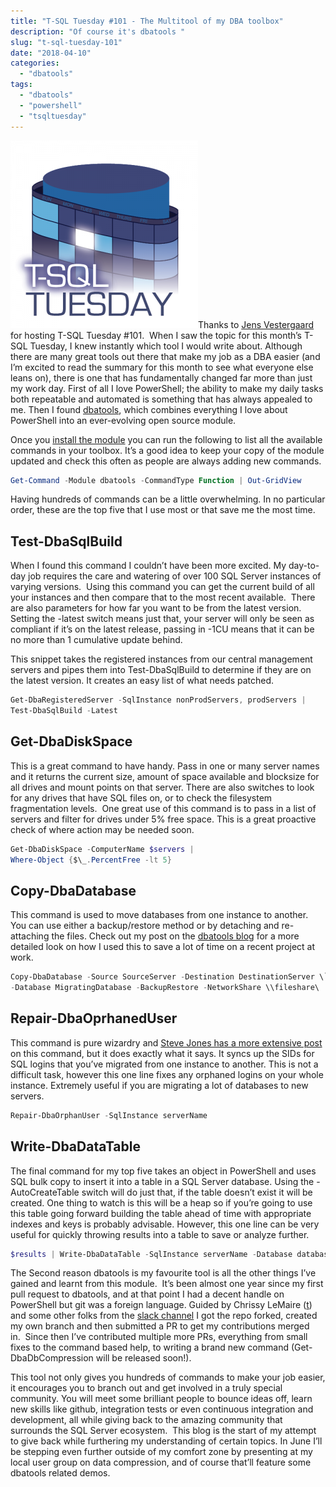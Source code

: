 ```yaml
---
title: "T-SQL Tuesday #101 - The Multitool of my DBA toolbox"
description: "Of course it's dbatools "
slug: "t-sql-tuesday-101"
date: "2018-04-10"
categories:
  - "dbatools"
tags:
  - "dbatools"
  - "powershell"
  - "tsqltuesday"
---
```


<!--
TODO:
 - T-SQL image float left
-->

[![MJTuesday](tsqltues-300x300.png)](http://t-sql.dk/?p=1947)Thanks to [Jens Vestergaard](http://t-sql.dk/) for hosting T-SQL Tuesday #101.  When I saw the topic for this month’s T-SQL Tuesday, I knew instantly which tool I would write about. Although there are many great tools out there that make my job as a DBA easier (and I’m excited to read the summary for this month to see what everyone else leans on), there is one that has fundamentally changed far more than just my work day. First of all I love PowerShell; the ability to make my daily tasks both repeatable and automated is something that has always appealed to me. Then I found [dbatools](http://dbatools.io), which combines everything I love about PowerShell into an ever-evolving open source module.

Once you [install the module](https://dbatools.io/install) you can run the following to list all the available commands in your toolbox. It’s a good idea to keep your copy of the module updated and check this often as people are always adding new commands.

```PowerShell
Get-Command -Module dbatools -CommandType Function | Out-GridView
```

Having hundreds of commands can be a little overwhelming. In no particular order, these are the top five that I use most or that save me the most time.

## Test-DbaSqlBuild

When I found this command I couldn’t have been more excited. My day-to-day job requires the care and watering of over 100 SQL Server instances of varying versions.  Using this command you can get the current build of all your instances and then compare that to the most recent available.  There are also parameters for how far you want to be from the latest version. Setting the -latest switch means just that, your server will only be seen as compliant if it’s on the latest release, passing in -1CU means that it can be no more than 1 cumulative update behind.

This snippet takes the registered instances from our central management servers and pipes them into Test-DbaSqlBuild to determine if they are on the latest version. It creates an easy list of what needs patched.

```PowerShell
Get-DbaRegisteredServer -SqlInstance nonProdServers, prodServers |
Test-DbaSqlBuild -Latest
```

## Get-DbaDiskSpace

This is a great command to have handy. Pass in one or many server names and it returns the current size, amount of space available and blocksize for all drives and mount points on that server. There are also switches to look for any drives that have SQL files on, or to check the filesystem fragmentation levels.  One great use of this command is to pass in a list of servers and filter for drives under 5% free space. This is a great proactive check of where action may be needed soon.

```PowerShell
Get-DbaDiskSpace -ComputerName $servers |
Where-Object {$\_.PercentFree -lt 5}
```

## Copy-DbaDatabase

This command is used to move databases from one instance to another. You can use either a backup/restore method or by detaching and re-attaching the files. Check out my post on the [dbatools blog](https://dbatools.io/migrating-application-dbs/) for a more detailed look on how I used this to save a lot of time on a recent project at work.

```PowerShell
Copy-DbaDatabase -Source SourceServer -Destination DestinationServer \`
-Database MigratingDatabase -BackupRestore -NetworkShare \\fileshare\
```

## Repair-DbaOprhanedUser

This command is pure wizardry and [Steve Jones has a more extensive post](https://voiceofthedba.com/2018/02/16/dbatools-and-orphaned-users/) on this command, but it does exactly what it says. It syncs up the SIDs for SQL logins that you’ve migrated from one instance to another. This is not a difficult task, however this one line fixes any orphaned logins on your whole instance. Extremely useful if you are migrating a lot of databases to new servers.

```PowerShell
Repair-DbaOrphanUser -SqlInstance serverName
```

## Write-DbaDataTable

The final command for my top five takes an object in PowerShell and uses SQL bulk copy to insert it into a table in a SQL Server database. Using the -AutoCreateTable switch will do just that, if the table doesn’t exist it will be created. One thing to watch is this will be a heap so if you’re going to use this table going forward building the table ahead of time with appropriate indexes and keys is probably advisable. However, this one line can be very useful for quickly throwing results into a table to save or analyze further.

```PowerShell
$results | Write-DbaDataTable -SqlInstance serverName -Database databaseName -Table tableName -AutoCreateTable
```

The Second reason dbatools is my favourite tool is all the other things I’ve gained and learnt from this module.  It’s been almost one year since my first pull request to dbatools, and at that point I had a decent handle on PowerShell but git was a foreign language. Guided by Chrissy LeMaire ([t](http://twitter.com/cl)) and some other folks from the [slack channel](http://dbatools.io/slack) I got the repo forked, created my own branch and then submitted a PR to get my contributions merged in.  Since then I’ve contributed multiple more PRs, everything from small fixes to the command based help, to writing a brand new command (Get-DbaDbCompression will be released soon!).

This tool not only gives you hundreds of commands to make your job easier, it encourages you to branch out and get involved in a truly special community. You will meet some brilliant people to bounce ideas off, learn new skills like github, integration tests or even continuous integration and development, all while giving back to the amazing community that surrounds the SQL Server ecosystem.  This blog is the start of my attempt to give back while furthering my understanding of certain topics. In June I’ll be stepping even further outside of my comfort zone by presenting at my local user group on data compression, and of course that’ll feature some dbatools related demos.
